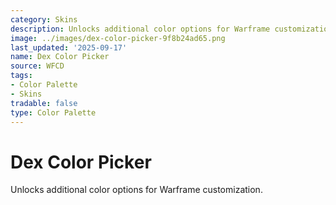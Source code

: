 ```yaml
---
category: Skins
description: Unlocks additional color options for Warframe customization.
image: ../images/dex-color-picker-9f8b24ad65.png
last_updated: '2025-09-17'
name: Dex Color Picker
source: WFCD
tags:
- Color Palette
- Skins
tradable: false
type: Color Palette
---
```


# Dex Color Picker

Unlocks additional color options for Warframe customization.

